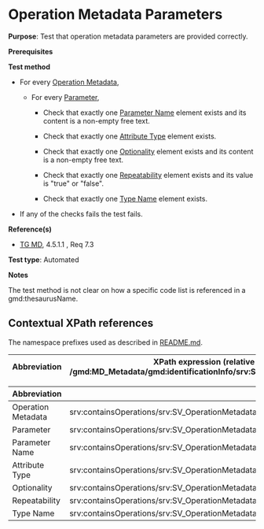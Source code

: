 # Operation Metadata Parameters

**Purpose**: Test that operation metadata parameters are provided correctly.

**Prerequisites**

**Test method**

* For every [Operation Metadata](#operationMetadata),

    * For every [Parameter](#parameter),

        * Check that exactly one [Parameter Name](#parameterName) element exists and its content is a non-empty free text.

        * Check that exactly one [Attribute Type](#attributeType) element exists.

        * Check that exactly one [Optionality](#optionality) element exists and its content is a non-empty free text.

        * Check that exactly one [Repeatability](#repeatability) element exists and its value is "true" or "false".

        * Check that exactly one [Type Name](#typeName) element exists.

* If any of the checks fails the test fails.

**Reference(s)**	 

* [TG MD](./README.md#ref_TG_MD), 4.5.1.1 , Req 7.3

**Test type**: Automated

**Notes**

The test method is not clear on how a specific code list is referenced in a gmd:thesaurusName.


## Contextual XPath references

The namespace prefixes used as described in [README.md](./README.md#namespaces).

Abbreviation                                   |  XPath expression (relative to /gmd:MD_Metadata/gmd:identificationInfo/srv:SV_ServiceIdentification)
-----------------------------------------------| -------------------------------------------------------------------------

Abbreviation                                               |  XPath expression
---------------------------------------------------------- | -------------------------------------------------------------------------
<a name="operationMetadata"></a>Operation Metadata | srv:containsOperations/srv:SV_OperationMetadata
<a name="parameter"></a>Parameter | srv:containsOperations/srv:SV_OperationMetadata/srv:parameters/srv:SV_Parameter
<a name="parameterName"></a>Parameter Name | srv:containsOperations/srv:SV_OperationMetadata/srv:parameters/srv:SV_Parameter/srv:name/gco:aName/
<a name="attributeType"></a>Attribute Type | srv:containsOperations/srv:SV_OperationMetadata/srv:parameters/srv:SV_Parameter/srv:name/gco:attributeType
<a name="optionality"></a>Optionality | srv:containsOperations/srv:SV_OperationMetadata/srv:parameters/srv:SV_Parameter/srv:optionality
<a name="repeatability"></a>Repeatability | srv:containsOperations/srv:SV_OperationMetadata/srv:parameters/srv:SV_Parameter/srv:repeatability/gco:Boolean
<a name="typeName"></a>Type Name | srv:containsOperations/srv:SV_OperationMetadata/srv:parameters/srv:SV_Parameter/srv:valueType/gco:TypeName/gco:Name
